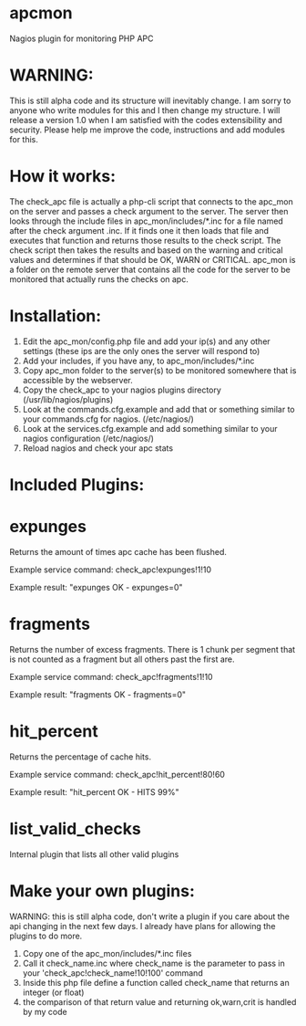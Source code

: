 apcmon
======

Nagios plugin for monitoring PHP APC

WARNING:
=====
This is still alpha code and its structure will inevitably change. I am sorry to anyone who write modules for this and I
then change my structure. I will release a version 1.0 when I am satisfied with the codes extensibility and security.
Please help me improve the code, instructions and add modules for this.

How it works:
=====
The check_apc file is actually a php-cli script that connects to the apc_mon on the server and passes a check argument
to the server. The server then looks through the include files in apc_mon/includes/*.inc for a file named after the
check argument .inc. If it finds one it then loads that file and executes that function and returns those results to the
check script. The check script then takes the results and based on the warning and critical values and determines if
that should be OK, WARN or CRITICAL. apc_mon is a folder on the remote server that contains all the code for the server
to be monitored that actually runs the checks on apc.

Installation:
=====
1. Edit the apc_mon/config.php file and add your ip(s) and any other settings (these ips are the only ones the server will respond to)
2. Add your includes, if you have any, to apc_mon/includes/*.inc
3. Copy apc_mon folder to the server(s) to be monitored somewhere that is accessible by the webserver.
4. Copy the check_apc to your nagios plugins directory (/usr/lib/nagios/plugins)
5. Look at the commands.cfg.example and add that or something similar to your commands.cfg for nagios. (/etc/nagios/)
6. Look at the services.cfg.example and add something similar to your nagios configuration (/etc/nagios/)
7. Reload nagios and check your apc stats

Included Plugins:
====

expunges
==
Returns the amount of times apc cache has been flushed.

Example service command: check_apc!expunges!1!10

Example result: "expunges OK - expunges=0"

fragments
==
Returns the number of excess fragments. There is 1 chunk per segment that is not counted as a fragment but all others past the first are.

Example service command: check_apc!fragments!1!10

Example result: "fragments OK - fragments=0"

hit_percent
==
Returns the percentage of cache hits.

Example service command: check_apc!hit_percent!80!60

Example result: "hit_percent OK - HITS 99%"

list_valid_checks
==
Internal plugin that lists all other valid plugins


Make your own plugins:
=====
WARNING: this is still alpha code, don't write a plugin if you care about the api changing in the next few days.
I already have plans for allowing the plugins to do more.

1. Copy one of the apc_mon/includes/*.inc files
2. Call it check_name.inc where check_name is the parameter to pass in your 'check_apc!check_name!10!100' command
3. Inside this php file define a function called check_name that returns an integer (or float)
4. the comparison of that return value and returning ok,warn,crit is handled by my code